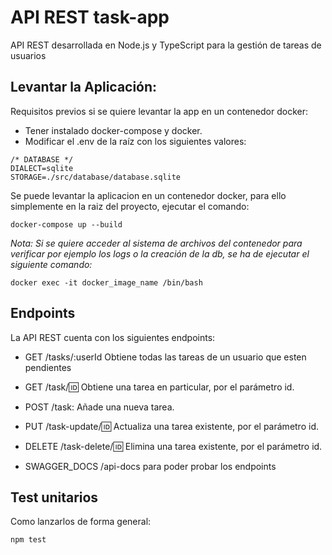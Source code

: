 
# API REST task-app 

API REST desarrollada en Node.js y TypeScript para la gestión de tareas de usuarios
## Levantar la Aplicación:

Requisitos previos si se quiere levantar la app en un contenedor docker:

* Tener instalado docker-compose y docker.
* Modificar el .env de la raíz con los siguientes valores:

```console
/* DATABASE */
DIALECT=sqlite
STORAGE=./src/database/database.sqlite
```

Se puede levantar la aplicacion en un contenedor docker, para ello simplemente en la raiz del proyecto, ejecutar el comando:

```console
docker-compose up --build
```
_Nota: Si se quiere acceder al sistema de archivos del contenedor para verificar por ejemplo los logs o la creación de la db, se ha de ejecutar el siguiente comando:_

```console
docker exec -it docker_image_name /bin/bash
```

## Endpoints

La API REST cuenta con los siguientes endpoints:

* GET /tasks/:userId Obtiene todas las tareas de un usuario que esten pendientes

* GET /task/:id: Obtiene una tarea en particular, por el parámetro id.

* POST /task: Añade una nueva tarea.   

* PUT /task-update/:id: Actualiza una tarea existente, por el parámetro id.

* DELETE /task-delete/:id: Elimina una tarea existente, por el parámetro id.

* SWAGGER_DOCS /api-docs para poder probar los endpoints

## Test unitarios

Como lanzarlos de forma general:

```console
npm test
```

